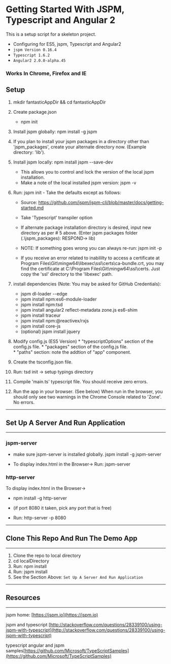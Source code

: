 # Getting Started With JSPM, Typescript and Angular 2
This is a setup script for a skeleton project.

 * Configuring for ES5, jspm, Typescript and Angular2
 * `jspm Version 0.16.4`
 * `Typescript 1.6.2`
 * `Angular2 2.0.0-alpha.45`

### Works In Chrome, Firefox and IE

## Setup
 1. mkdir fantasticAppDir && cd fantasticAppDir

 2. Create package.json
    * npm init

 3. Install jspm globally: npm install -g jspm

 4. If you plan to install your jspm packages in a directory other than
    'jspm_packages', create your alternate directory now.
    (Example directory: 'lib').

 5. Install jspm locally: npm install jspm --save-dev
    * This allows you to control and lock the version of
        the local jspm installation.
    * Make a note of the local installed jspm version:  jspm -v

 6. Run: jspm init  - Take the defaults except as follows:
    * Source: https://github.com/jspm/jspm-cli/blob/master/docs/getting-started.md

    * Take 'Typescript' transpiler option

    * If alternate package installation directory is desired, input new
      directory as per # 5 above.
      (Enter jspm packages folder (.\jspm_packages): RESPOND-> lib<ENTER>)

    * NOTE: If something goes wrong you can always re-run: jspm init -p
    * If you receive an error related to inabililty to access a certificate at
        Program Files\Git\mingw64\libexec\ssl\certs\ca-bundle.crt,
        you may find the certificate at C:\Program Files\Git\mingw64\ssl\certs.
        Just copy the 'ssl' directory to the 'libexec' path.

 7. install dependencies (Note: You may be asked for GitHub Credentials):
    * jspm dl-loader --edge
    * jspm install npm:es6-module-loader
    * jspm install npm:tsd
    * jspm install angular2 reflect-metadata zone.js es6-shim
    * jspm install traceur
    * jspm install npm:@reactivex/rxjs
    * jspm install core-js
    * (optional) jspm install jquery

 8. Modify config.js (ES5 Version)
        * "typescriptOptions" section
            of the config.js file.
        * "packages" section of the config.js file.    
        * "paths" section: note the addtion of
            "app" component.

 9. Create the tsconfig.json file.

 10. Run: tsd init -> setup typings directory

 11. Compile 'main.ts' typescript file. You should receive zero errors.

 12. Run the app in your browser. (See below) When run
        in the browser, you should only see two warnings in the Chrome Console related to 'Zone'. No errors.


***
## Set Up A Server And Run Application
***
### jspm-server
 * make sure jspm-server is installed globally.
jspm install -g jspm-server

 * To display index.html in the Browser->
Run: jspm-server<ENTER>

### http-server
 To display index.html in the Browser->
 * npm install -g http-server

 * (if port 8080 it taken, pick any port that is free)
 * Run: http-server -p 8080<ENTER>

---
## Clone This Repo And Run The Demo App
---
1. Clone the repo to local directory
2. cd localDirectory
3. Run: npm install
4. Run: jspm install
5. See the Section Above: `Set Up A Server And Run Application`

---
## Resources
---
jspm home: [https://jspm.io](https://jspm.io)

jspm and typescript [http://stackoverflow.com/questions/28339100/using-jspm-with-typescript](http://stackoverflow.com/questions/28339100/using-jspm-with-typescript)

typescript angular and jspm samples[https://github.com/Microsoft/TypeScriptSamples](https://github.com/Microsoft/TypeScriptSamples)
